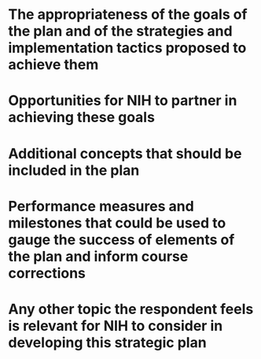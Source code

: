 
#  The appropriateness of the goals of the plan and of the strategies and implementation tactics proposed to achieve them



# Opportunities for NIH to partner in achieving these goals




#  Additional concepts that should be included in the plan



# Performance measures and milestones that could be used to gauge the success of elements of the plan and inform course corrections




# Any other topic the respondent feels is relevant for NIH to consider in developing this strategic plan
